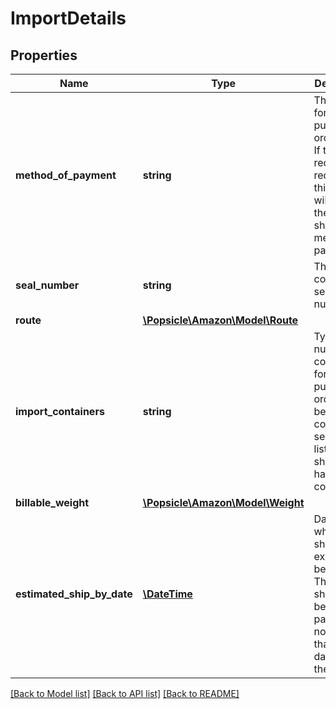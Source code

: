 # ImportDetails

## Properties
Name | Type | Description | Notes
------------ | ------------- | ------------- | -------------
**method_of_payment** | **string** | This is used for import purchase orders only. If the recipient requests, this field will contain the shipment method of payment. | [optional] 
**seal_number** | **string** | The container&#x27;s seal number. | [optional] 
**route** | [**\Popsicle\Amazon\Model\Route**](Route.md) |  | [optional] 
**import_containers** | **string** | Types and numbers of container(s) for import purchase orders. Can be a comma-separated list if shipment has multiple containers. | [optional] 
**billable_weight** | [**\Popsicle\Amazon\Model\Weight**](Weight.md) |  | [optional] 
**estimated_ship_by_date** | [**\DateTime**](\DateTime.md) | Date on which the shipment is expected to be shipped. This value should not be in the past and not more than 60 days out in the future. | [optional] 

[[Back to Model list]](../../README.md#documentation-for-models) [[Back to API list]](../../README.md#documentation-for-api-endpoints) [[Back to README]](../../README.md)


